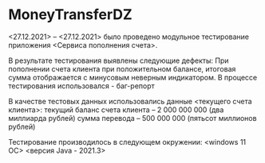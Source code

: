 # MoneyTransferDZ
<27.12.2021> – <27.12.2021> было проведено модульное тестирование приложения <Сервиса пополнения счета>.

В результате тестирования выявлены следующие дефекты:
При пополнении счета клиента при положительном балансе, итоговая сумма отображается с минусовым неверным индикатором.
В процессе тестирования использовался - баг-репорт

В качестве тестовых данных использовались данные <текущего счета клиента>:
текущий баланс счета клиента – 2 000 000 000 (два миллиарда рублей)
сумма перевода – 500 000 000 (пятьсот миллионов рублей)

Тестирование производилось в следующем окружении:
<windows 11 ОС>
<версия Java - 2021.3>
